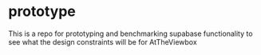 # prototype

This is a repo for prototyping and benchmarking supabase functionality to see what the design constraints will be for AtTheViewbox
